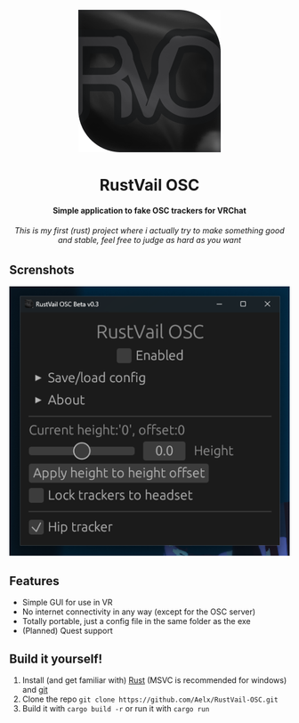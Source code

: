 <div align="center">

![RustVail OSC Logo](https://github.com/Aeelx/RustVail-OSC/blob/main/assets/RVO.png)

# RustVail OSC

#### Simple application to fake OSC trackers for VRChat
###### This is my first (rust) project where i actually try to make something good and stable, feel free to judge as hard as you want
</div>

## Screnshots
![First screenshot](https://github.com/Aeelx/RustVail-OSC/blob/main/.github/Screen1.png)

## Features
- Simple GUI for use in VR
- No internet connectivity in any way (except for the OSC server)
- Totally portable, just a config file in the same folder as the exe
- (Planned) Quest support

## Build it yourself!
1. Install (and get familiar with) [Rust](https://www.rust-lang.org/tools/install) (MSVC is recommended for windows) and [git](https://git-scm.com/downloads)
2. Clone the repo `git clone https://github.com/Aelx/RustVail-OSC.git`
3. Build it with `cargo build -r` or run it with `cargo run`
